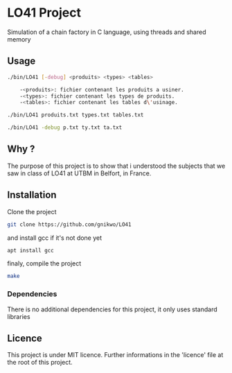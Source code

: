 # LO41 Project

Simulation of a chain factory in C language, using threads and shared memory

## Usage

```bash
./bin/LO41 [-debug] <produits> <types> <tables>

    -<produits>: fichier contenant les produits a usiner.
    -<types>: fichier contenant les types de produits.
    -<tables>: fichier contenant les tables d\'usinage.

./bin/LO41 produits.txt types.txt tables.txt

./bin/LO41 -debug p.txt ty.txt ta.txt
```

## Why ?

The purpose of this project is to show that i understood the subjects that we saw in class of LO41 at UTBM in Belfort,
in France.

## Installation

Clone the project
```bash
git clone https://github.com/gnikwo/LO41
```

and install gcc if it's not done yet
```bash
apt install gcc
```

finaly, compile the project
```bash
make
```

### Dependencies 

There is no additional dependencies for this project, it only uses standard libraries

## Licence

This project is under MIT licence.
Further informations in the 'licence' file at the root of this project.
